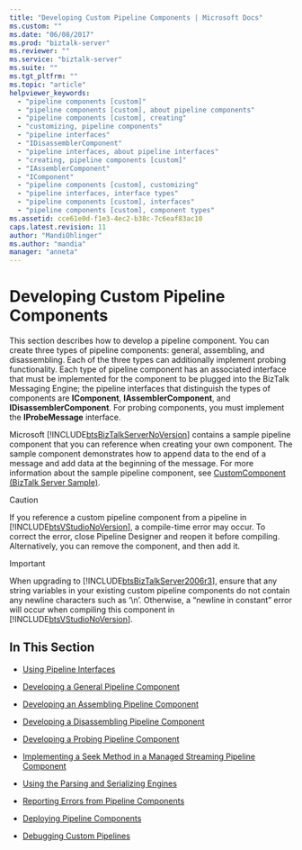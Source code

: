 ```yaml
---
title: "Developing Custom Pipeline Components | Microsoft Docs"
ms.custom: ""
ms.date: "06/08/2017"
ms.prod: "biztalk-server"
ms.reviewer: ""
ms.service: "biztalk-server"
ms.suite: ""
ms.tgt_pltfrm: ""
ms.topic: "article"
helpviewer_keywords: 
  - "pipeline components [custom]"
  - "pipeline components [custom], about pipeline components"
  - "pipeline components [custom], creating"
  - "customizing, pipeline components"
  - "pipeline interfaces"
  - "IDisassemblerComponent"
  - "pipeline interfaces, about pipeline interfaces"
  - "creating, pipeline components [custom]"
  - "IAssemblerComponent"
  - "IComponent"
  - "pipeline components [custom], customizing"
  - "pipeline interfaces, interface types"
  - "pipeline components [custom], interfaces"
  - "pipeline components [custom], component types"
ms.assetid: cce61e0d-f1e3-4ec2-b38c-7c6eaf83ac10
caps.latest.revision: 11
author: "MandiOhlinger"
ms.author: "mandia"
manager: "anneta"
---
```

# Developing Custom Pipeline Components
This section describes how to develop a pipeline component. You can create three types of pipeline components: general, assembling, and disassembling. Each of the three types can additionally implement probing functionality. Each type of pipeline component has an associated interface that must be implemented for the component to be plugged into the BizTalk Messaging Engine; the pipeline interfaces that distinguish the types of components are **IComponent**, **IAssemblerComponent**, and **IDisassemblerComponent**. For probing components, you must implement the **IProbeMessage** interface.  
  
 Microsoft [!INCLUDE[btsBizTalkServerNoVersion](../includes/btsbiztalkservernoversion-md.md)] contains a sample pipeline component that you can reference when creating your own component. The sample component demonstrates how to append data to the end of a message and add data at the beginning of the message. For more information about the sample pipeline component, see [CustomComponent (BizTalk Server Sample)](../core/customcomponent-biztalk-server-sample.md).  
  
> [!CAUTION]
>  If you reference a custom pipeline component from a pipeline in [!INCLUDE[btsVStudioNoVersion](../includes/btsvstudionoversion-md.md)], a compile-time error may occur. To correct the error, close Pipeline Designer and reopen it before compiling. Alternatively, you can remove the component, and then add it.  
  
> [!IMPORTANT]
>  When upgrading to [!INCLUDE[btsBizTalkServer2006r3](../includes/btsbiztalkserver2006r3-md.md)], ensure that any string variables in your existing custom pipeline components do not contain any newline characters such as ‘\n’. Otherwise, a “newline in constant” error will occur when compiling this component in [!INCLUDE[btsVStudioNoVersion](../includes/btsvstudionoversion-md.md)].  
  
## In This Section  
  
-   [Using Pipeline Interfaces](../core/using-pipeline-interfaces.md)  
  
-   [Developing a General Pipeline Component](../core/developing-a-general-pipeline-component.md)  
  
-   [Developing an Assembling Pipeline Component](../core/developing-an-assembling-pipeline-component.md)  
  
-   [Developing a Disassembling Pipeline Component](../core/developing-a-disassembling-pipeline-component.md)  
  
-   [Developing a Probing Pipeline Component](../core/developing-a-probing-pipeline-component.md)  
  
-   [Implementing a Seek Method in a Managed Streaming Pipeline Component](../core/implementing-a-seek-method-in-a-managed-streaming-pipeline-component.md)  
  
-   [Using the Parsing and Serializing Engines](../core/using-the-parsing-and-serializing-engines.md)  
  
-   [Reporting Errors from Pipeline Components](../core/reporting-errors-from-pipeline-components.md)  
  
-   [Deploying Pipeline Components](../core/deploying-pipeline-components.md)  
  
-   [Debugging Custom Pipelines](../core/debugging-custom-pipelines.md)